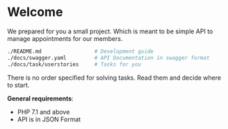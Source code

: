 # Welcome
We prepared for you a small project. Which is meant to be simple API to manage appointments for our members.

```bash
./README.md                 # Development guide
./docs/swagger.yaml         # API Documentation in swagger format
./docs/task/userstories     # Tasks for you
``` 
There is no order specified for solving tasks. Read them and decide where to start.

**General requirements**:

 - PHP 7.1 and above
 - API is in JSON Format